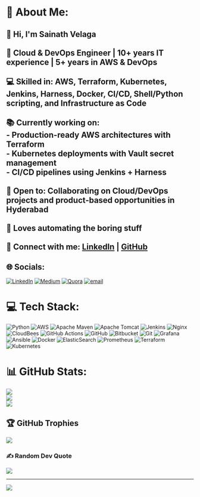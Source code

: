 # 💫 About Me:
## 👋 Hi, I'm Sainath Velaga  <br><br>🚀 Cloud & DevOps Engineer | 10+ years IT experience | 5+ years in AWS & DevOps  <br><br>💻 Skilled in: AWS, Terraform, Kubernetes, Jenkins, Harness, Docker, CI/CD, Shell/Python scripting, and Infrastructure as Code  <br><br>📚 Currently working on:  <br>- Production-ready AWS architectures with Terraform  <br>- Kubernetes deployments with Vault secret management  <br>- CI/CD pipelines using Jenkins + Harness  <br><br>🌟 Open to: Collaborating on Cloud/DevOps projects and product-based opportunities in Hyderabad  <br><br> 🎯 Loves automating the boring stuff  <br><br>🔗 Connect with me: [LinkedIn](https://www.linkedin.com/in/sainath-velaga/) | [GitHub](https://github.com/sainathvelaga)  <br>


## 🌐 Socials:
[![LinkedIn](https://img.shields.io/badge/LinkedIn-%230077B5.svg?logo=linkedin&logoColor=white)](https://linkedin.com/in/sainath-velaga) [![Medium](https://img.shields.io/badge/Medium-12100E?logo=medium&logoColor=white)](https://medium.com/@sainath.velaga) [![Quora](https://img.shields.io/badge/Quora-%23B92B27.svg?logo=Quora&logoColor=white)](https://quora.com/profile/Sainath-velaga) [![email](https://img.shields.io/badge/Email-D14836?logo=gmail&logoColor=white)](mailto:sainath.velaga@gmail.com) 

# 💻 Tech Stack:
![Python](https://img.shields.io/badge/python-3670A0?style=for-the-badge&logo=python&logoColor=ffdd54) ![AWS](https://img.shields.io/badge/AWS-%23FF9900.svg?style=for-the-badge&logo=amazon-aws&logoColor=white) ![Apache Maven](https://img.shields.io/badge/Apache%20Maven-C71A36?style=for-the-badge&logo=Apache%20Maven&logoColor=white) ![Apache Tomcat](https://img.shields.io/badge/apache%20tomcat-%23F8DC75.svg?style=for-the-badge&logo=apache-tomcat&logoColor=black) ![Jenkins](https://img.shields.io/badge/jenkins-%232C5263.svg?style=for-the-badge&logo=jenkins&logoColor=white) ![Nginx](https://img.shields.io/badge/nginx-%23009639.svg?style=for-the-badge&logo=nginx&logoColor=white) ![CloudBees](https://img.shields.io/badge/CloudBees-1997B5&?logo=cloudbees&logoColor=white&style=for-the-badge) ![GitHub Actions](https://img.shields.io/badge/github%20actions-%232671E5.svg?style=for-the-badge&logo=githubactions&logoColor=white) ![GitHub](https://img.shields.io/badge/github-%23121011.svg?style=for-the-badge&logo=github&logoColor=white) ![Bitbucket](https://img.shields.io/badge/bitbucket-%230047B3.svg?style=for-the-badge&logo=bitbucket&logoColor=white) ![Git](https://img.shields.io/badge/git-%23F05033.svg?style=for-the-badge&logo=git&logoColor=white) ![Grafana](https://img.shields.io/badge/grafana-%23F46800.svg?style=for-the-badge&logo=grafana&logoColor=white) ![Ansible](https://img.shields.io/badge/ansible-%231A1918.svg?style=for-the-badge&logo=ansible&logoColor=white) ![Docker](https://img.shields.io/badge/docker-%230db7ed.svg?style=for-the-badge&logo=docker&logoColor=white) ![ElasticSearch](https://img.shields.io/badge/-ElasticSearch-005571?style=for-the-badge&logo=elasticsearch) ![Prometheus](https://img.shields.io/badge/Prometheus-E6522C?style=for-the-badge&logo=Prometheus&logoColor=white) ![Terraform](https://img.shields.io/badge/terraform-%235835CC.svg?style=for-the-badge&logo=terraform&logoColor=white) ![Kubernetes](https://img.shields.io/badge/kubernetes-%23326ce5.svg?style=for-the-badge&logo=kubernetes&logoColor=white)
# 📊 GitHub Stats:
![](https://github-readme-stats.vercel.app/api?username=sainathvelaga&theme=radical&hide_border=false&include_all_commits=true&count_private=true)<br/>
![](https://nirzak-streak-stats.vercel.app/?user=sainathvelaga&theme=radical&hide_border=false)<br/>
![](https://github-readme-stats.vercel.app/api/top-langs/?username=sainathvelaga&theme=radical&hide_border=false&include_all_commits=true&count_private=true&layout=compact)

## 🏆 GitHub Trophies
![](https://github-profile-trophy.vercel.app/?username=sainathvelaga&theme=radical&no-frame=false&no-bg=false&margin-w=4)

### ✍️ Random Dev Quote
![](https://quotes-github-readme.vercel.app/api?type=horizontal&theme=radical)

---
[![](https://visitcount.itsvg.in/api?id=sainathvelaga&icon=0&color=0)](https://visitcount.itsvg.in)

<!-- Proudly created with GPRM ( https://gprm.itsvg.in ) -->
